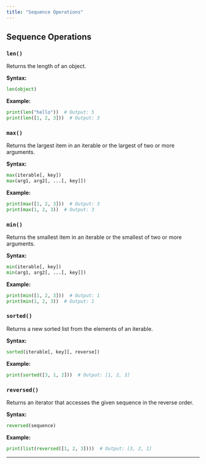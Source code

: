 ```yaml
---
title: "Sequence Operations"
---
```


## Sequence Operations

### `len()`
Returns the length of an object.

**Syntax:**
```python
len(object)
```

**Example:**
```python
print(len("hello"))  # Output: 5
print(len([1, 2, 3]))  # Output: 3
```

### `max()`
Returns the largest item in an iterable or the largest of two or more arguments.

**Syntax:**
```python
max(iterable[, key])
max(arg1, arg2[, ...[, key]])
```

**Example:**
```python
print(max([1, 2, 3]))  # Output: 3
print(max(1, 2, 3))  # Output: 3
```

### `min()`
Returns the smallest item in an iterable or the smallest of two or more arguments.

**Syntax:**
```python
min(iterable[, key])
min(arg1, arg2[, ...[, key]])
```

**Example:**
```python
print(min([1, 2, 3]))  # Output: 1
print(min(1, 2, 3))  # Output: 1
```

### `sorted()`
Returns a new sorted list from the elements of an iterable.

**Syntax:**
```python
sorted(iterable[, key][, reverse])
```

**Example:**
```python
print(sorted([3, 1, 2]))  # Output: [1, 2, 3]
```

### `reversed()`
Returns an iterator that accesses the given sequence in the reverse order.

**Syntax:**
```python
reversed(sequence)
```

**Example:**
```python
print(list(reversed([1, 2, 3])))  # Output: [3, 2, 1]
```

---
